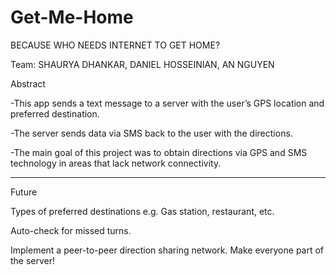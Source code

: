# Get-Me-Home
BECAUSE WHO NEEDS INTERNET TO GET HOME? 

Team: SHAURYA DHANKAR, DANIEL HOSSEINIAN, AN NGUYEN

Abstract

-This app sends a text message to a server with the user’s GPS location and preferred destination.

-The server sends data via SMS back to the user with the directions.

-The main goal of this project was to obtain directions via GPS and SMS technology in areas that lack network connectivity.


------------------------
Future

Types of preferred destinations e.g. Gas station, restaurant, etc.

Auto-check for missed turns.

Implement a peer-to-peer direction sharing network. Make everyone part of the server!

